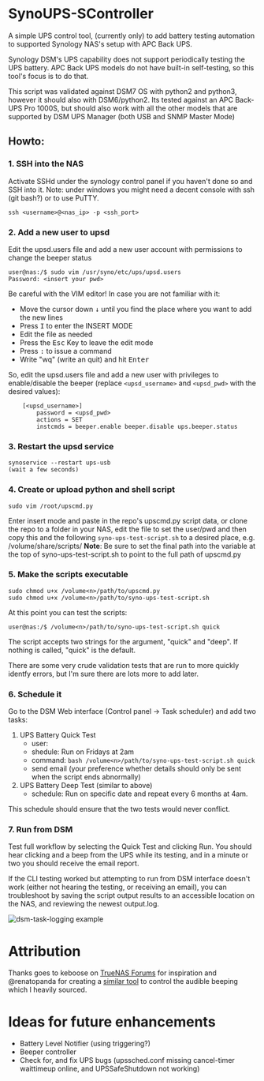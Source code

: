 # SynoUPS-SController
A simple UPS control tool, (currently only) to add battery testing automation to supported Synology NAS's setup with APC Back UPS.

Synology DSM's UPS capability does not support periodically testing the UPS battery. APC Back UPS models do not have built-in self-testing, so this tool's focus is to do that. 

This script was validated against DSM7 OS with python2 and python3, however it should also with DSM6/python2. Its tested against an APC Back-UPS Pro 1000S, but should also work with all the other models that are supported by DSM UPS Manager (both USB and SNMP Master Mode)

## Howto:

### 1. SSH into the NAS
Activate SSHd under the synology control panel if you haven't done so and SSH into it. Note: under windows you might need a decent console with ssh (git bash?) or to use PuTTY.
```shell
ssh <username>@<nas_ip> -p <ssh_port>
```

### 2. Add a new user to upsd
Edit the upsd.users file and add a new user account with permissions to change the beeper status
```shell
user@nas:/$ sudo vim /usr/syno/etc/ups/upsd.users
Password: <insert your pwd>
```

Be careful with the VIM editor! In case you are not familiar with it:
* Move the cursor down <kbd>&#8595;</kbd> until you find the place where you want to add the new lines
* Press <kbd>I</kbd> to enter the INSERT MODE
* Edit the file as needed
* Press the <kbd>Esc</kbd> Key to leave the edit mode
* Press <kbd>:</kbd> to issue a command
* Write "wq" (write an quit) and hit <kbd>Enter</kbd>

So, edit the upsd.users file and add a new user with privileges to enable/disable the beeper (replace `<upsd_username>` and `<upsd_pwd>` with the desired values):
```shell
    [<upsd_username>]
        password = <upsd_pwd>
        actions = SET
        instcmds = beeper.enable beeper.disable ups.beeper.status
```

### 3. Restart the upsd service
```shell
synoservice --restart ups-usb
(wait a few seconds)
```

### 4. Create or upload python and shell script
```shell
sudo vim /root/upscmd.py
```

Enter insert mode and paste in the repo's upscmd.py script data, or clone the repo to a folder in your NAS, edit the file to set the user/pwd and then copy this and the following `syno-ups-test-script.sh` to a desired place, e.g. /volume<n>/share/scripts/
**Note**: Be sure to set the final path into the variable at the top of syno-ups-test-script.sh to point to the full path of upscmd.py 

### 5. Make the scripts executable
```shell
sudo chmod u+x /volume<n>/path/to/upscmd.py
sudo chmod u+x /volume<n>/path/to/syno-ups-test-script.sh
```

At this point you can test the scripts:
```shell
user@nas:/$ /volume<n>/path/to/syno-ups-test-script.sh quick
```
The script accepts two strings for the argument, "quick" and "deep".  If nothing is called, "quick" is the default. 

There are some very crude validation tests that are run to more quickly identfy errors, but I'm sure there are lots more to add later. 

### 6. Schedule it
Go to the DSM Web interface (Control panel -> Task scheduler) and add two tasks:
1. UPS Battery Quick Test
    - user: <ssh user with permissions to execute as setup in the previous steps>
    - shedule: Run on Fridays at 2am
    - command: `bash /volume<n>/path/to/syno-ups-test-script.sh quick`
    - send email (your preference whether details should only be sent when the script ends abnormally)
2. UPS Battery Deep Test (similar to above)
    - schedule: Run on specific date and repeat every 6 months at 4am. 

This schedule should ensure that the two tests would never conflict. 

### 7. Run from DSM
Test full workflow by selecting the Quick Test and clicking Run. You should hear clicking and a beep from the UPS while its testing, and in a minute or two you should receive the email report. 

If the CLI testing worked but attempting to run from DSM interface doesn't work (either not hearing the testing, or receiving an email), you can troubleshoot by saving the script output results to an accessible location on the NAS, and reviewing the newest output.log. 

![dsm-task-logging example](https://d1nl0vjdid2hrd.cloudfront.net/syno-debug1.jpeg)


# Attribution

Thanks goes to keboose on [TrueNAS Forums](https://www.truenas.com/community/threads/is-there-a-better-way-to-poll-my-ups-for-self-test-status.75854/#post-532999) for inspiration and @renatopanda for creating a [similar tool](https://github.com/renatopanda/synology-nas-beeper) to control the audible beeping which I heavily sourced. 

    
# Ideas for future enhancements 
- Battery Level Notifier (using triggering?)
- Beeper controller
- Check for, and fix UPS bugs (upssched.conf missing cancel-timer waittimeup online, and UPSSafeShutdown not working)
